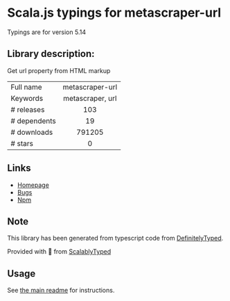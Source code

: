 
# Scala.js typings for metascraper-url

Typings are for version 5.14

## Library description:
Get url property from HTML markup

|                    |                 |
| ------------------ | :-------------: |
| Full name          | metascraper-url |
| Keywords           | metascraper, url |
| # releases         | 103 |
| # dependents       | 19 |
| # downloads        | 791205 |
| # stars            | 0 |

## Links
- [Homepage](https://metascraper.js.org)
- [Bugs](https://github.com/microlinkhq/metascraper/issues)
- [Npm](https://www.npmjs.com/package/metascraper-url)
    


## Note
This library has been generated from typescript code from [DefinitelyTyped](https://definitelytyped.org).

Provided with :purple_heart: from [ScalablyTyped](https://github.com/oyvindberg/ScalablyTyped)

## Usage
See [the main readme](../../readme.md) for instructions.


